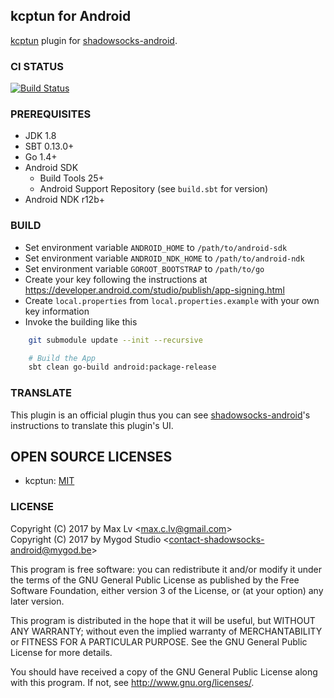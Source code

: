 ## kcptun for Android

[kcptun](https://github.com/shadowsocks/kcptun) plugin for [shadowsocks-android](https://github.com/shadowsocks/shadowsocks-android). 

### CI STATUS

[![Build Status](https://api.travis-ci.org/shadowsocks/kcptun-android.svg)](https://travis-ci.org/shadowsocks/kcptun-android)

### PREREQUISITES

* JDK 1.8
* SBT 0.13.0+
* Go 1.4+
* Android SDK
  - Build Tools 25+
  - Android Support Repository (see `build.sbt` for version)
* Android NDK r12b+

### BUILD

* Set environment variable `ANDROID_HOME` to `/path/to/android-sdk`
* Set environment variable `ANDROID_NDK_HOME` to `/path/to/android-ndk`
* Set environment variable `GOROOT_BOOTSTRAP` to `/path/to/go`
* Create your key following the instructions at https://developer.android.com/studio/publish/app-signing.html
* Create `local.properties` from `local.properties.example` with your own key information
* Invoke the building like this

```bash
    git submodule update --init --recursive

    # Build the App
    sbt clean go-build android:package-release
```

### TRANSLATE

This plugin is an official plugin thus you can see [shadowsocks-android](https://github.com/shadowsocks/shadowsocks-android/blob/master/README.md#translate)'s instructions to translate this plugin's UI.

## OPEN SOURCE LICENSES

<ul>
    <li>kcptun: <a href="https://github.com/shadowsocks/kcptun/blob/shadowsocks/LICENSE.md">MIT</a></li>
</ul>

### LICENSE

Copyright (C) 2017 by Max Lv <<max.c.lv@gmail.com>>  
Copyright (C) 2017 by Mygod Studio <<contact-shadowsocks-android@mygod.be>>

This program is free software: you can redistribute it and/or modify
it under the terms of the GNU General Public License as published by
the Free Software Foundation, either version 3 of the License, or
(at your option) any later version.

This program is distributed in the hope that it will be useful,
but WITHOUT ANY WARRANTY; without even the implied warranty of
MERCHANTABILITY or FITNESS FOR A PARTICULAR PURPOSE.  See the
GNU General Public License for more details.

You should have received a copy of the GNU General Public License
along with this program. If not, see <http://www.gnu.org/licenses/>.
